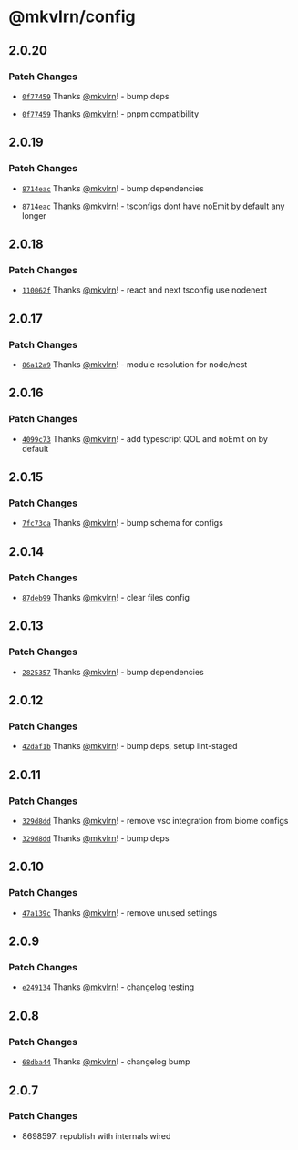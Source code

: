# @mkvlrn/config

## 2.0.20

### Patch Changes

- [`0f77459`](https://github.com/mkvlrn/tools/commit/0f774596be19218a504d68fc5c343623598e180b) Thanks [@mkvlrn](https://github.com/mkvlrn)! - bump deps

- [`0f77459`](https://github.com/mkvlrn/tools/commit/0f774596be19218a504d68fc5c343623598e180b) Thanks [@mkvlrn](https://github.com/mkvlrn)! - pnpm compatibility

## 2.0.19

### Patch Changes

- [`8714eac`](https://github.com/mkvlrn/tools/commit/8714eaccb28855fbb5bd4b01c53f89d08fdff569) Thanks [@mkvlrn](https://github.com/mkvlrn)! - bump dependencies

- [`8714eac`](https://github.com/mkvlrn/tools/commit/8714eaccb28855fbb5bd4b01c53f89d08fdff569) Thanks [@mkvlrn](https://github.com/mkvlrn)! - tsconfigs dont have noEmit by default any longer

## 2.0.18

### Patch Changes

- [`110062f`](https://github.com/mkvlrn/tools/commit/110062f0f5bf325a6f8f985773862f89a14af2e1) Thanks [@mkvlrn](https://github.com/mkvlrn)! - react and next tsconfig use nodenext

## 2.0.17

### Patch Changes

- [`86a12a9`](https://github.com/mkvlrn/tools/commit/86a12a92609a8535f5f0e2465d27e8db088dcc36) Thanks [@mkvlrn](https://github.com/mkvlrn)! - module resolution for node/nest

## 2.0.16

### Patch Changes

- [`4099c73`](https://github.com/mkvlrn/tools/commit/4099c73cb66c1e02d2b164be5576d71368a01060) Thanks [@mkvlrn](https://github.com/mkvlrn)! - add typescript QOL and noEmit on by default

## 2.0.15

### Patch Changes

- [`7fc73ca`](https://github.com/mkvlrn/tools/commit/7fc73ca8aafc8e3cb407565f0570d6d196ea40b6) Thanks [@mkvlrn](https://github.com/mkvlrn)! - bump schema for configs

## 2.0.14

### Patch Changes

- [`87deb99`](https://github.com/mkvlrn/tools/commit/87deb99823e6eb8cbf42fdb4d56f041cc13d1bd3) Thanks [@mkvlrn](https://github.com/mkvlrn)! - clear files config

## 2.0.13

### Patch Changes

- [`2825357`](https://github.com/mkvlrn/tools/commit/28253573e9ffbb5699364c4cfa8e396fe15e9c51) Thanks [@mkvlrn](https://github.com/mkvlrn)! - bump dependencies

## 2.0.12

### Patch Changes

- [`42daf1b`](https://github.com/mkvlrn/tools/commit/42daf1b8dd154ace379b5ecc7ba15a8a2828e8ee) Thanks [@mkvlrn](https://github.com/mkvlrn)! - bump deps, setup lint-staged

## 2.0.11

### Patch Changes

- [`329d8dd`](https://github.com/mkvlrn/tools/commit/329d8ddcec760c1048759d8d53e758017d5d83fd) Thanks [@mkvlrn](https://github.com/mkvlrn)! - remove vsc integration from biome configs

- [`329d8dd`](https://github.com/mkvlrn/tools/commit/329d8ddcec760c1048759d8d53e758017d5d83fd) Thanks [@mkvlrn](https://github.com/mkvlrn)! - bump deps

## 2.0.10

### Patch Changes

- [`47a139c`](https://github.com/mkvlrn/tools/commit/47a139c80caf9bd63b273df906862e0e28038284) Thanks [@mkvlrn](https://github.com/mkvlrn)! - remove unused settings

## 2.0.9

### Patch Changes

- [`e249134`](https://github.com/mkvlrn/tools/commit/e2491347b5beeb04fe863b169466f7126aab81c9) Thanks [@mkvlrn](https://github.com/mkvlrn)! - changelog testing

## 2.0.8

### Patch Changes

- [`68dba44`](https://github.com/mkvlrn/tools/commit/68dba440c6cc63dc2b50e718c837c00cd4267fc3) Thanks [@mkvlrn](https://github.com/mkvlrn)! - changelog bump

## 2.0.7

### Patch Changes

- 8698597: republish with internals wired
